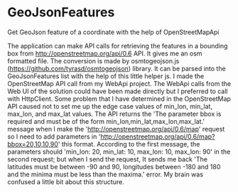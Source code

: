 # GeoJsonFeatures
Get GeoJson feature of a coordinate with the help of OpenStreetMapApi

The application can make API calls for retrieving the features in a bounding box from http://openstreetmap.org/api/0.6 API. It gives me an osm formatted file. The conversion is made by osmtogeojson.js (https://github.com/tyrasd/osmtogeojson) library. It can be parsed into the GeoJsonFeatures list with the help of this little helper js. I made the OpenStreetMap API call from my WebApi project. The WebApi calls from the Web UI of the solution could have been made directly but I preferred to call with HttpClient. Some problem that I have determined in the OpenStreetMap API caused not to set me up the edge case values of min_lon, min_lat, max_lon, and max_lat values. The API returns the 'The parameter bbox is required and must be of the form min_lon,min_lat,max_lon,max_lat.' message when I make the 'http://openstreetmap.org/api/0.6/map' request so I need to add parameters in 'http://openstreetmap.org/api/0.6/map?bbox=20,10,10,90' this format. According to the first message, the parameters should 'min_lon: 20, min_lat: 10, max_lon: 10, max_lon: 90' in the second request; but when I send the request, It sends me back 'The latitudes must be between -90 and 90, longitudes between -180 and 180 and the minima must be less than the maxima.' error. My brain was confused a little bit about this structure.
